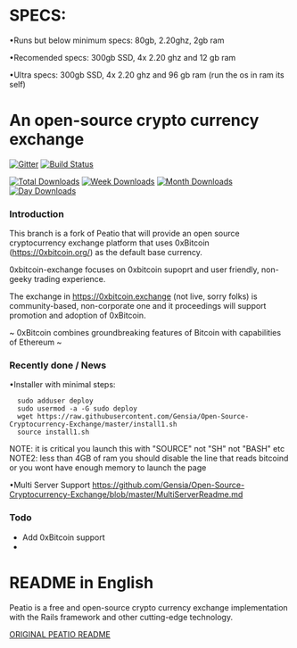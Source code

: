 SPECS:
=====================================
•Runs but below minimum specs: 80gb, 2.20ghz, 2gb ram

•Recomended specs: 300gb SSD, 4x 2.20 ghz and 12 gb ram

•Ultra specs: 300gb SSD, 4x 2.20 ghz and 96 gb ram (run the os in ram its self)

An open-source crypto currency exchange
=====================================
[![Gitter](https://badges.gitter.im/Join%20Chat.svg)](https://gitter.im/peatio/peatio?utm_source=badge&utm_medium=badge&utm_campaign=pr-badge&utm_content=badge)
[![Build Status](https://travis-ci.org/Gensia/Open-Source-Cryptocurrency-Exchange.svg?branch=master)](https://travis-ci.org/Gensia/Open-Source-Cryptocurrency-Exchange)

[![Total Downloads](https://img.shields.io/npm/dt/hacktimer.svg)](https://github.com/Gensia/Open-Source-Cryptocurrency-Exchange)
[![Week Downloads](https://img.shields.io/npm/dw/hacktimer.svg)](https://github.com/Gensia/Open-Source-Cryptocurrency-Exchange)
[![Month Downloads](https://img.shields.io/npm/dm/hacktimer.svg)](https://github.com/Gensia/Open-Source-Cryptocurrency-Exchange)
[![Day Downloads](https://img.shields.io/npm/dy/hacktimer.svg)](https://github.com/Gensia/Open-Source-Cryptocurrency-Exchange)

### Introduction 
This branch is a fork of Peatio that will provide an open source cryptocurrency exchange platform that uses 0xBitcoin (https://0xbitcoin.org/) as the default base currency.

0xbitcoin-exchange focuses on 0xbitcoin supoprt and user friendly, non-geeky trading experience.

The exchange in https://0xbitcoin.exchange (not live, sorry folks) is community-based, non-corporate one and it proceedings will support promotion and adoption of 0xBitcoin.

~ 0xBitcoin combines groundbreaking features of Bitcoin with capabilities of Ethereum ~


### Recently done / News

•Installer with minimal steps:

      sudo adduser deploy
      sudo usermod -a -G sudo deploy
      wget https://raw.githubusercontent.com/Gensia/Open-Source-Cryptocurrency-Exchange/master/install1.sh
      source install1.sh

NOTE: it is critical you launch this with "SOURCE" not "SH" not "BASH" etc
NOTE2: less than 4GB of ram you should disable the line that reads bitcoind or you wont have enough memory to launch the page

•Multi Server Support https://github.com/Gensia/Open-Source-Cryptocurrency-Exchange/blob/master/MultiServerReadme.md


### Todo

- Add 0xBitcoin support
-

README in English
=====================================
Peatio is a free and open-source crypto currency exchange implementation with the Rails framework and other cutting-edge technology.

[ORIGINAL PEATIO README](README-English.md)


